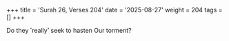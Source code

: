+++
title = 'Surah 26, Verses 204'
date = '2025-08-27'
weight = 204
tags = []
+++

Do they ˹really˺ seek to hasten Our torment?